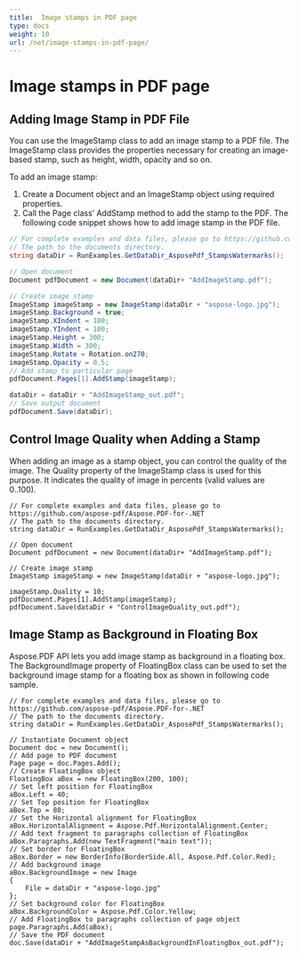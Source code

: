 ```yaml
---
title:  Image stamps in PDF page
type: docs
weight: 10
url: /net/image-stamps-in-pdf-page/
---
```

# Image stamps in PDF page

## Adding Image Stamp in PDF File
You can use the ImageStamp class to add an image stamp to a PDF file. The ImageStamp class provides the properties necessary for creating an image-based stamp, such as height, width, opacity and so on.

To add an image stamp:

1. Create a Document object and an ImageStamp object using required properties.
1. Call the Page class’ AddStamp method to add the stamp to the PDF.
The following code snippet shows how to add image stamp in the PDF file.
```csharp
// For complete examples and data files, please go to https://github.com/aspose-pdf/Aspose.PDF-for-.NET
// The path to the documents directory.
string dataDir = RunExamples.GetDataDir_AsposePdf_StampsWatermarks();

// Open document
Document pdfDocument = new Document(dataDir+ "AddImageStamp.pdf");

// Create image stamp
ImageStamp imageStamp = new ImageStamp(dataDir + "aspose-logo.jpg");
imageStamp.Background = true;
imageStamp.XIndent = 100;
imageStamp.YIndent = 100;
imageStamp.Height = 300;
imageStamp.Width = 300;
imageStamp.Rotate = Rotation.on270;
imageStamp.Opacity = 0.5;
// Add stamp to particular page
pdfDocument.Pages[1].AddStamp(imageStamp);

dataDir = dataDir + "AddImageStamp_out.pdf";
// Save output document
pdfDocument.Save(dataDir);
```
## Control Image Quality when Adding a Stamp
When adding an image as a stamp object, you can control the quality of the image. The Quality property of the ImageStamp class is used for this purpose. It indicates the quality of image in percents (valid values are 0..100).
```
// For complete examples and data files, please go to https://github.com/aspose-pdf/Aspose.PDF-for-.NET
// The path to the documents directory.
string dataDir = RunExamples.GetDataDir_AsposePdf_StampsWatermarks();

// Open document
Document pdfDocument = new Document(dataDir+ "AddImageStamp.pdf");

// Create image stamp
ImageStamp imageStamp = new ImageStamp(dataDir + "aspose-logo.jpg");

imageStamp.Quality = 10;
pdfDocument.Pages[1].AddStamp(imageStamp);
pdfDocument.Save(dataDir + "ControlImageQuality_out.pdf");
```
## Image Stamp as Background in Floating Box
Aspose.PDF API lets you add image stamp as background in a floating box. The BackgroundImage property of FloatingBox class can be used to set the background image stamp for a floating box as shown in following code sample.
```
// For complete examples and data files, please go to https://github.com/aspose-pdf/Aspose.PDF-for-.NET
// The path to the documents directory.
string dataDir = RunExamples.GetDataDir_AsposePdf_StampsWatermarks();

// Instantiate Document object
Document doc = new Document();
// Add page to PDF document
Page page = doc.Pages.Add();
// Create FloatingBox object
FloatingBox aBox = new FloatingBox(200, 100);
// Set left position for FloatingBox
aBox.Left = 40;
// Set Top position for FloatingBox
aBox.Top = 80;
// Set the Horizontal alignment for FloatingBox
aBox.HorizontalAlignment = Aspose.Pdf.HorizontalAlignment.Center;
// Add text fragment to paragraphs collection of FloatingBox
aBox.Paragraphs.Add(new TextFragment("main text"));
// Set border for FloatingBox
aBox.Border = new BorderInfo(BorderSide.All, Aspose.Pdf.Color.Red);
// Add background image
aBox.BackgroundImage = new Image
{
    File = dataDir + "aspose-logo.jpg"
};
// Set background color for FloatingBox
aBox.BackgroundColor = Aspose.Pdf.Color.Yellow;
// Add FloatingBox to paragraphs collection of page object
page.Paragraphs.Add(aBox);
// Save the PDF document
doc.Save(dataDir + "AddImageStampAsBackgroundInFloatingBox_out.pdf");
```


